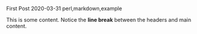 First Post
2020-03-31
perl,markdown,example

This is some content.
Notice the **line break** between the headers and main content.
